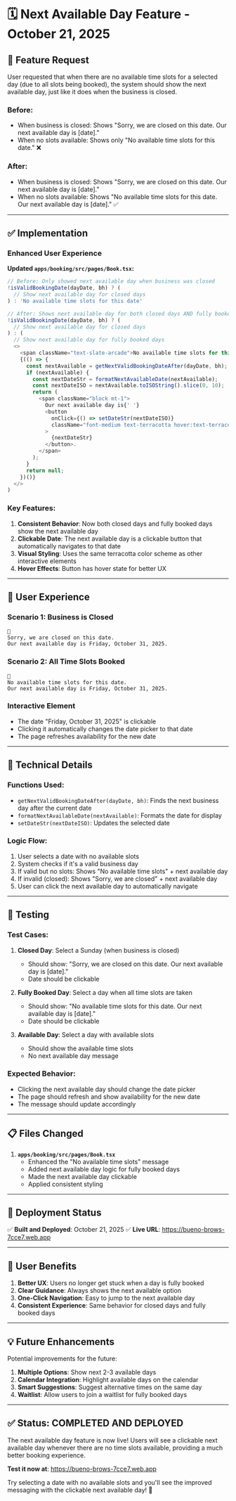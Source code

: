 # 🗓️ Next Available Day Feature - October 21, 2025

## 🎯 **Feature Request**

User requested that when there are no available time slots for a selected day (due to all slots being booked), the system should show the next available day, just like it does when the business is closed.

### **Before:**
- When business is closed: Shows "Sorry, we are closed on this date. Our next available day is [date]."
- When no slots available: Shows only "No available time slots for this date." ❌

### **After:**
- When business is closed: Shows "Sorry, we are closed on this date. Our next available day is [date]."
- When no slots available: Shows "No available time slots for this date. Our next available day is [date]." ✅

---

## ✅ **Implementation**

### **Enhanced User Experience**

**Updated `apps/booking/src/pages/Book.tsx`:**

```typescript
// Before: Only showed next available day when business was closed
!isValidBookingDate(dayDate, bh) ? (
  // Show next available day for closed days
) : 'No available time slots for this date'

// After: Shows next available day for both closed days AND fully booked days
!isValidBookingDate(dayDate, bh) ? (
  // Show next available day for closed days
) : (
  // Show next available day for fully booked days
  <>
    <span className="text-slate-arcade">No available time slots for this date.</span>
    {(() => {
      const nextAvailable = getNextValidBookingDateAfter(dayDate, bh);
      if (nextAvailable) {
        const nextDateStr = formatNextAvailableDate(nextAvailable);
        const nextDateISO = nextAvailable.toISOString().slice(0, 10);
        return (
          <span className="block mt-1">
            Our next available day is{' '}
            <button
              onClick={() => setDateStr(nextDateISO)}
              className="font-medium text-terracotta hover:text-terracotta-dark underline cursor-pointer"
            >
              {nextDateStr}
            </button>.
          </span>
        );
      }
      return null;
    })()}
  </>
)
```

### **Key Features:**

1. **Consistent Behavior**: Now both closed days and fully booked days show the next available day
2. **Clickable Date**: The next available day is a clickable button that automatically navigates to that date
3. **Visual Styling**: Uses the same terracotta color scheme as other interactive elements
4. **Hover Effects**: Button has hover state for better UX

---

## 🎨 **User Experience**

### **Scenario 1: Business is Closed**
```
📅
Sorry, we are closed on this date.
Our next available day is Friday, October 31, 2025.
```

### **Scenario 2: All Time Slots Booked**
```
📅
No available time slots for this date.
Our next available day is Friday, October 31, 2025.
```

### **Interactive Element**
- The date "Friday, October 31, 2025" is clickable
- Clicking it automatically changes the date picker to that date
- The page refreshes availability for the new date

---

## 🔧 **Technical Details**

### **Functions Used:**
- `getNextValidBookingDateAfter(dayDate, bh)`: Finds the next business day after the current date
- `formatNextAvailableDate(nextAvailable)`: Formats the date for display
- `setDateStr(nextDateISO)`: Updates the selected date

### **Logic Flow:**
1. User selects a date with no available slots
2. System checks if it's a valid business day
3. If valid but no slots: Shows "No available time slots" + next available day
4. If invalid (closed): Shows "Sorry, we are closed" + next available day
5. User can click the next available day to automatically navigate

---

## 🧪 **Testing**

### **Test Cases:**

1. **Closed Day**: Select a Sunday (when business is closed)
   - Should show: "Sorry, we are closed on this date. Our next available day is [date]."
   - Date should be clickable

2. **Fully Booked Day**: Select a day when all time slots are taken
   - Should show: "No available time slots for this date. Our next available day is [date]."
   - Date should be clickable

3. **Available Day**: Select a day with available slots
   - Should show the available time slots
   - No next available day message

### **Expected Behavior:**
- Clicking the next available day should change the date picker
- The page should refresh and show availability for the new date
- The message should update accordingly

---

## 📋 **Files Changed**

1. **`apps/booking/src/pages/Book.tsx`**
   - Enhanced the "No available time slots" message
   - Added next available day logic for fully booked days
   - Made the next available day clickable
   - Applied consistent styling

---

## 🚀 **Deployment Status**

✅ **Built and Deployed**: October 21, 2025
✅ **Live URL**: https://bueno-brows-7cce7.web.app

---

## 🎯 **User Benefits**

1. **Better UX**: Users no longer get stuck when a day is fully booked
2. **Clear Guidance**: Always shows the next available option
3. **One-Click Navigation**: Easy to jump to the next available day
4. **Consistent Experience**: Same behavior for closed days and fully booked days

---

## 💡 **Future Enhancements**

Potential improvements for the future:
1. **Multiple Options**: Show next 2-3 available days
2. **Calendar Integration**: Highlight available days on the calendar
3. **Smart Suggestions**: Suggest alternative times on the same day
4. **Waitlist**: Allow users to join a waitlist for fully booked days

---

## ✅ **Status: COMPLETED AND DEPLOYED**

The next available day feature is now live! Users will see a clickable next available day whenever there are no time slots available, providing a much better booking experience.

**Test it now at**: https://bueno-brows-7cce7.web.app

Try selecting a date with no available slots and you'll see the improved messaging with the clickable next available day! 🎉
